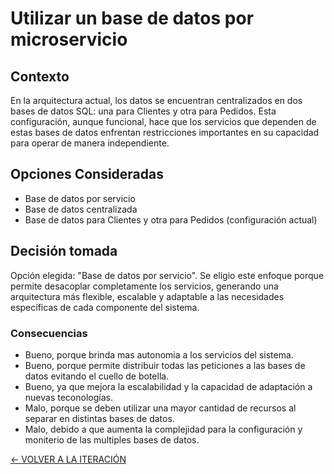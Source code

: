 # Utilizar un base de datos por microservicio

## Contexto

En la arquitectura actual, los datos se encuentran centralizados en dos bases de datos SQL: una para Clientes y otra para Pedidos. Esta configuración, aunque funcional, hace que los servicios que dependen de estas bases de datos enfrentan restricciones importantes en su capacidad para operar de manera independiente.

## Opciones Consideradas

* Base de datos por servicio
* Base de datos centralizada
* Base de datos para Clientes y otra para Pedidos (configuración actual)

## Decisión tomada

Opción elegida: "Base de datos por servicio". Se eligio este enfoque porque permite desacoplar completamente los servicios, generando una arquitectura más flexible, escalable y adaptable a las necesidades específicas de cada componente del sistema. 

### Consecuencias

* Bueno, porque brinda mas autonomia a los servicios del sistema.
* Bueno, porque permite distribuir todas las peticiones a las bases de datos evitando el cuello de botella. 
* Bueno, ya que mejora la escalabilidad y la capacidad de adaptación a nuevas teconologías.
* Malo, porque se deben utilizar una mayor cantidad de recursos al separar en distintas bases de datos.
* Malo, debido a que aumenta la complejidad para la configuración y moniterio de las multiples bases de datos.

[<- VOLVER A LA ITERACIÓN](/docs/iteraciones/iteracion-1.md)